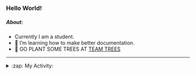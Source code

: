 ### Hello World!

##### About:
- Currently I am a student.
- 🌱 I’m learning how to make better documentation.
- 🌱 GO PLANT SOME TREES AT [TEAM TREES](https://teamtrees.org/)

---
<details>
  <summary>:zap: My Activity:</summary>
  
<!--START_SECTION:waka-->
![Code Time](http://img.shields.io/badge/Code%20Time-1%2C203%20hrs%2034%20mins-blue)

**I'm a Night 🦉** 

```text
🌞 Morning                1912 commits        ███░░░░░░░░░░░░░░░░░░░░░░   10.08 % 
🌆 Daytime                6441 commits        ████████░░░░░░░░░░░░░░░░░   33.95 % 
🌃 Evening                5456 commits        ███████░░░░░░░░░░░░░░░░░░   28.76 % 
🌙 Night                  5165 commits        ███████░░░░░░░░░░░░░░░░░░   27.22 % 
```
📅 **I'm Most Productive on Wednesday** 

```text
Monday                   2665 commits        ████░░░░░░░░░░░░░░░░░░░░░   14.05 % 
Tuesday                  2589 commits        ███░░░░░░░░░░░░░░░░░░░░░░   13.64 % 
Wednesday                4438 commits        ██████░░░░░░░░░░░░░░░░░░░   23.39 % 
Thursday                 2467 commits        ███░░░░░░░░░░░░░░░░░░░░░░   13.00 % 
Friday                   1993 commits        ███░░░░░░░░░░░░░░░░░░░░░░   10.50 % 
Saturday                 1650 commits        ██░░░░░░░░░░░░░░░░░░░░░░░   08.70 % 
Sunday                   3172 commits        ████░░░░░░░░░░░░░░░░░░░░░   16.72 % 
```


📊 **This Week I Spent My Time On** 

```text
🔥 Editors: 
VS Code                  2 hrs 31 mins       █████████████████████████   100.00 % 

🐱‍💻 Projects: 
givbacks-admin           1 hr 42 mins        █████████████████░░░░░░░░   68.08 % 
giveth-dapps-v2          40 mins             ███████░░░░░░░░░░░░░░░░░░   26.58 % 
file-utils               8 mins              █░░░░░░░░░░░░░░░░░░░░░░░░   05.34 % 
```


 Last Updated on 22/09/2023 22:10:08 UTC
<!--END_SECTION:waka-->
</details>
